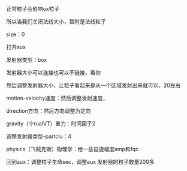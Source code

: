 正常粒子会影响ox粒子

所以当我们关闭法线大小，暂时是法线粒子

size：0 

打开aux

发射器类型：box

发射器大小可以连接也可以不链接，看你

然后调整发射器大小，让粒子看起来是从一个区域发射出来就可以，20左右

motion-velocity速度：然后调整发射速度，

direction方向：然后方向调整为定向

gravity（个ruaiVT）重力：时间因子2

调整发射器类型-partclu：4

physics（飞贼克斯）物理学：给一些自旋幅度amp和fqc

回到aux：调整粒子生命sec，调整aux 发射器的粒子数量200多
